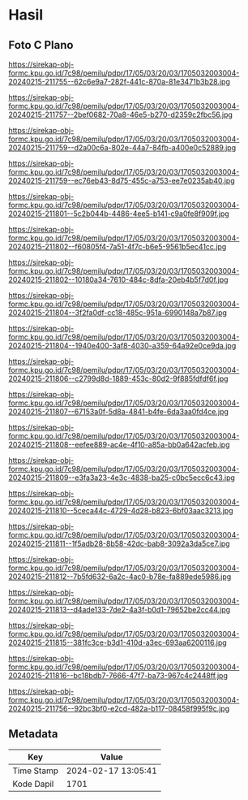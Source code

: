 # Hasil

## Foto C Plano

https://sirekap-obj-formc.kpu.go.id/7c98/pemilu/pdpr/17/05/03/20/03/1705032003004-20240215-211755--62c6e9a7-282f-441c-870a-81e3471b3b28.jpg

https://sirekap-obj-formc.kpu.go.id/7c98/pemilu/pdpr/17/05/03/20/03/1705032003004-20240215-211757--2bef0682-70a8-46e5-b270-d2359c2fbc56.jpg

https://sirekap-obj-formc.kpu.go.id/7c98/pemilu/pdpr/17/05/03/20/03/1705032003004-20240215-211759--d2a00c6a-802e-44a7-84fb-a400e0c52889.jpg

https://sirekap-obj-formc.kpu.go.id/7c98/pemilu/pdpr/17/05/03/20/03/1705032003004-20240215-211759--ec76eb43-8d75-455c-a753-ee7e0235ab40.jpg

https://sirekap-obj-formc.kpu.go.id/7c98/pemilu/pdpr/17/05/03/20/03/1705032003004-20240215-211801--5c2b044b-4486-4ee5-b141-c9a0fe8f909f.jpg

https://sirekap-obj-formc.kpu.go.id/7c98/pemilu/pdpr/17/05/03/20/03/1705032003004-20240215-211802--f60805f4-7a51-4f7c-b6e5-9561b5ec41cc.jpg

https://sirekap-obj-formc.kpu.go.id/7c98/pemilu/pdpr/17/05/03/20/03/1705032003004-20240215-211802--10180a34-7610-484c-8dfa-20eb4b5f7d0f.jpg

https://sirekap-obj-formc.kpu.go.id/7c98/pemilu/pdpr/17/05/03/20/03/1705032003004-20240215-211804--3f2fa0df-cc18-485c-951a-6990148a7b87.jpg

https://sirekap-obj-formc.kpu.go.id/7c98/pemilu/pdpr/17/05/03/20/03/1705032003004-20240215-211804--1940e400-3af8-4030-a359-64a92e0ce9da.jpg

https://sirekap-obj-formc.kpu.go.id/7c98/pemilu/pdpr/17/05/03/20/03/1705032003004-20240215-211806--c2799d8d-1889-453c-80d2-9f885fdfdf6f.jpg

https://sirekap-obj-formc.kpu.go.id/7c98/pemilu/pdpr/17/05/03/20/03/1705032003004-20240215-211807--67153a0f-5d8a-4841-b4fe-6da3aa0fd4ce.jpg

https://sirekap-obj-formc.kpu.go.id/7c98/pemilu/pdpr/17/05/03/20/03/1705032003004-20240215-211808--eefee889-ac4e-4f10-a85a-bb0a642acfeb.jpg

https://sirekap-obj-formc.kpu.go.id/7c98/pemilu/pdpr/17/05/03/20/03/1705032003004-20240215-211809--e3fa3a23-4e3c-4838-ba25-c0bc5ecc6c43.jpg

https://sirekap-obj-formc.kpu.go.id/7c98/pemilu/pdpr/17/05/03/20/03/1705032003004-20240215-211810--5ceca44c-4729-4d28-b823-6bf03aac3213.jpg

https://sirekap-obj-formc.kpu.go.id/7c98/pemilu/pdpr/17/05/03/20/03/1705032003004-20240215-211811--1f5adb28-8b58-42dc-bab8-3092a3da5ce7.jpg

https://sirekap-obj-formc.kpu.go.id/7c98/pemilu/pdpr/17/05/03/20/03/1705032003004-20240215-211812--7b5fd632-6a2c-4ac0-b78e-fa889ede5986.jpg

https://sirekap-obj-formc.kpu.go.id/7c98/pemilu/pdpr/17/05/03/20/03/1705032003004-20240215-211813--d4ade133-7de2-4a3f-b0d1-79652be2cc44.jpg

https://sirekap-obj-formc.kpu.go.id/7c98/pemilu/pdpr/17/05/03/20/03/1705032003004-20240215-211815--381fc3ce-b3d1-410d-a3ec-693aa6200116.jpg

https://sirekap-obj-formc.kpu.go.id/7c98/pemilu/pdpr/17/05/03/20/03/1705032003004-20240215-211816--bc18bdb7-7666-47f7-ba73-967c4c2448ff.jpg

https://sirekap-obj-formc.kpu.go.id/7c98/pemilu/pdpr/17/05/03/20/03/1705032003004-20240215-211756--92bc3bf0-e2cd-482a-b117-08458f995f9c.jpg


## Metadata

| Key        | Value               |
| ---------- | ------------------- |
| Time Stamp | 2024-02-17 13:05:41 |
| Kode Dapil | 1701                |



